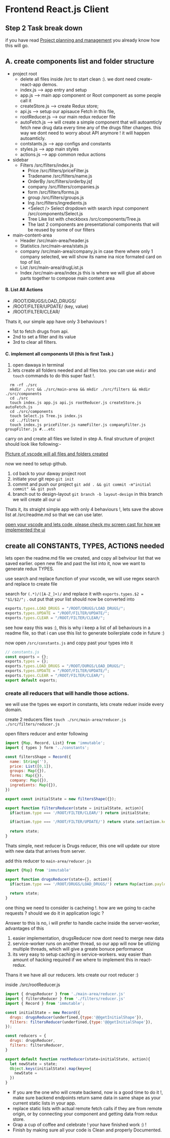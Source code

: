 # Frontend React.js Client

## Step 2 Task break down

if you have read [Project planning and management](chapter_4/project_planning_and_management.md) you already know how this will go.

## A. create components list and folder structure
* project root
  * delete all files inside /src to start clean :). we dont need create-react-app demos.
  * index.js --> app entry and setup
  * app.js --> main app component or Root component as some people call it
  * createStore.js --> create Redux store;
  * api.js --> setup our apisauce Fetch in this file,
  * rootReducer.js --> our main redux reducer file
  * autoFetch.js --> will create a simple component that will autoamticly fetch new drug data every time any of the drugs filter changes. this way we dont need to worry about API anymore ! it will happen autoamticly.
  * contstants.js --> app configs and constants
  * styles.js --> app main styles
  * actions.js --> app common redux actions
* sidebar
  * Filters /src/filters/index.js
    * Price /src/filters/priceFilter.js
    * Tradename /src/filters/name.js
    * OrderBy /src/filters/orderby.jsƒ
    * company /src/filters/companies.js
    * form /src/filters/forms.js
    * group /src/filters/groups.js
    * Ing /src/filters/ingredients.js
    * \<Select \/\> Select dropdown with search input component /src/components/Select.js
    * Tree Like list with checkboxs /src/components/Tree.js
    * The last 2 components are presentational components that will be reused by some of our filters
* main-content-area
  * Header /src/main-area/header.js
  * Statistics /src/main-area/stats.js
  * company /src/main-area/company.js in case there where only 1 company selected, we will show its name ina nice formated card on top of list.
  * List /src/main-area/drugList.js
  * Index /src/main-area/index.js this is where we will glue all above parts together to compose main content area

#### B. List All Actions

* /ROOT/DRUGS/LOAD_DRUGS/
* /ROOT/FILTER/UPDATE/ (key, value)
* /ROOT/FILTER/CLEAR/

Thats it, our simple app have only 3 behaviours ! 

* 1st to fetch drugs from api. 
* 2nd to set a filter and its value
* 3rd to clear all filters.

#### C. implement all components UI (this is first Task.)

1. open dawaya in terminal
1. lets create all folders needed and all files too. you can use `mkdir` and `touch` commands to do this super fast !.

```shell
  rm -rf ./src
  mkdir ./src && ./src/main-area && mkdir ./src/filters && mkdir ./src/components
  cd ./src
  touch index.js app.js api.js rootReducer.js createStore.js autoFetch.js
  cd ./src/components
  touch Select.js Tree.js index.js
  cd ../filters
  touch index.js priceFilter.js nameFilter.js companyFilter.js groupFilter.js #...etc
```

carry on and create all files we listed in step A. final structure of project should look like following:-

[PIcture of vscode will all files and folders created]()

now we need to setup github.

1. cd back to your daway project root
1. initiate your git repo `git init`
1. commit and push our project `git add . && git commit -m"initial commit" && git push`
1. branch out to design-layout `git branch -b layout-design` in this branch we will create all our ui

Thats it, its straight simple app with only 4 behaviours !, lets save the above list at /src/readme.md so that we can use later.

[open your vscode and lets code, please check my screen cast for how we implemented the ui](https://youtube.com/alzalabany/reactjs-cours "momen's yourtube")

## create all CONSTANTS, TYPES, ACTIONS needed

lets open the readme.md file we created, and copy all behviour list that we saved earlier.
open new file and past the list into it, now we want to generate redux TYPES.

use search and replace function of your vscode, we will use regex search and replace to create file

search for `(.*)/([A-Z_]+)/` and replace it with `exports.types.$2 = "$1/$2/";` . out put that your 
list should now be converted into

```javascript
exports.types.LOAD_DRUGS = "/ROOT/DRUGS/LOAD_DRUGS/";
exports.types.UPDATE = "/ROOT/FILTER/UPDATE/";
exports.types.CLEAR = "/ROOT/FILTER/CLEAR/";
```

see how easy this was :), this is why i keep a list of all behaviours in a readme file, so that i can use this list to generate boilerplate code in future :)

now open `/src/constants.js` and copy past your types into it

```javascript
// constants.js
const exports = {};
exports.types = {};
exports.types.LOAD_DRUGS = "/ROOT/DURGS/LOAD_DRUGS/";
exports.types.UPDATE = "/ROOT/FILTER/UPDATE/";
exports.types.CLEAR = "/ROOT/FILTER/CLEAR/";
export default exports;
```

### create all reducers that will handle those actions.

we will use the types we export in constants, lets create reduer inside every domain.

create 2 reducers files `touch ./src/main-area/reducer.js ./src/filters/reducer.js`

open filters reducer and enter following
```javascript
import {Map, Record, List} from 'immutable';
import { types } form '../constants';

const filtersShape = Record({
  name: String(''),
  price: List([0,1]),
  groups: Map({}),
  forms: Map({}),
  company: Map({}),
  ingredients: Map({}),
})

export const initialState = new filtersShape({});

export function filtersReducer(state = initialState, action){
  if(action.type === '/ROOT/FILTER/CLEAR/') return initialState;

  if(action.type === '/ROOT/FILTER/UPDATE/') return state.set(action.key, action.value);
  
  return state;
}
```

Thats simple, next reducer is Drugs reducer, this one will update our store with new data that arrives from server.

add this reducer to `main-area/reducer.js`

```javascript
import {Map} from 'immutable'

export function drugsReducer(state={}, action){
  if(action.type === '/ROOT/DRUGS/LOAD_DRUGS/') return Map(action.payload);
  
  return state;
}
```

one thing we need to consider is cacheing !. how are we going to cache requests ? should we do it in application logic ?

Answer to this is no, i will prefer to handle cache inside the server-worker, advantages of this

1. easier implementation, drugsReducer now dont need to merge new data
1. service-worker runs on another thread, so our app will now be utlizing multiple threads, which will give a greate bonuce performance
1. its very easy to setup caching in service-workers. way easier than amount of hacking required if we where to implement this in react-redux.

Thans it we have all our reducers. lets create our root reducer :)

inside ./src/rootReducer.js
```javascript
import { drugsReducer } from './main-area/reducer.js'
import { filtersReducer } from './filters/reducer.js'
import { Record } from 'immutable';

const initialState = new Record({
  drugs: drugsReducer(underfined,{type:'@@getInitialShape'}),
  filters: filtersReducer(underfined,{type:'@@getInitialShape'}),
});

const reducers = { 
  drugs: drugsReducer,
  filters: filtersReducer,
}

export default function rootReducer(state=initialState, action){
  let newState = state;
  Object.keys(initialState).map(key=>{
    newState = 
  })
}

```

* If you are the one who will create backend, now is a good time to do it !, make sure backend endpoints return same data in same shape as your current static lists in your app.
* replace static lists with actual remote fetch calls if they are from remote origin, or by connecting your component and getting data from redux store.
* Grap a cup of coffee and celebrate ! your have finished work :) !
* Finish by making sure all your code is Clean and properly Documented.